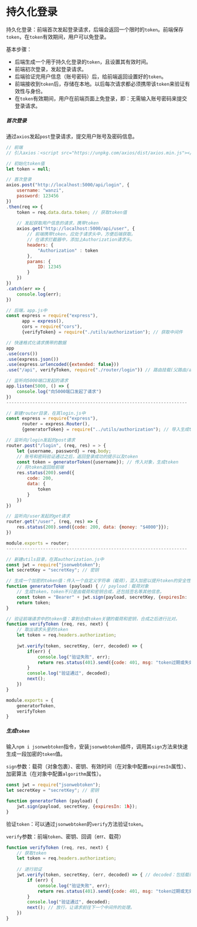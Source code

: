 # 持久化登录

持久化登录：前端首次发起登录请求，后端会返回一个限时的`token`。前端保存`token`，在`token`有效期间，用户可以免登录。

基本步骤：

- 后端生成一个用于持久化登录的`token`，且设置其有效时间。
- 前端初次登录，发起登录请求。
- 后端验证完用户信息（账号密码）后，给前端返回设置好的`token`。
- 前端接收到`token`后，存储在本地。以后每次请求都必须携带该`token`来验证有效性与身份。
- 在`token`有效期间，用户在前端页面上免登录，即：无需输入账号密码来提交登录请求。



##### 首次登录

通过`axios`发起`post`登录请求，提交用户账号及密码信息。

```js
// 前端
// 引入axios：<script src="https://unpkg.com/axios/dist/axios.min.js"></script>

// 初始化token值
let token = null;

// 首次登录
axios.post("http://localhost:5000/api/login", {
    username: "wanzi",
    password: 123456
})
.then(req => {
    token = req.data.data.token; // 获取token值
    
    // 发起获取用户信息的请求，携带token
    axios.get("http://localhost:5000/api/user", {
        // 前端携带token，应处于请求头中，方便后端获取。
        // 在请求拦截器中，添加上Authorization请求头。
        headers: {
            "Authorization" : token
        },
        params: {
            ID: 12345
        }
    })
})
.catch(err => {
    console.log(err);
})
```

```js
// 后端，app.js中
const express = require("express"),
      app = express(),
      cors = require("cors"),
      {verifyToken} = require("./utils/authorization"); // 获取中间件

// 快速格式化请求携带的数据
app
.use(cors())
.use(express.json())
.use(express.urlencoded({extended: false}))
.use("/api", verifyToken, require("./router/login")) // 路由挂载(父路由/api)，先经过verifyToken中间件处理

// 监听向5000端口发起的请求
app.listen(5000, () => {
    console.log("向5000端口发起了请求")
})
---------------------------------------------------------------------

// 新建router目录，在其login.js中
const express = require("express"),
      router = express.Router(),
	  {generatorToken} = require("../utils/authorization"); // 导入生成token的方法

// 监听向/login发起的post请求
router.post("/login", (req, res) = > {
    let {username, password} = req.body;
    // 账号和密码验证通过之后，返回登录成功的提示以及token
    const token = generatorToken({username}); // 传入对象，生成token
	// 将token返回给前端
	res.status(200).send({
        code: 200,
        data: {
            token
        }
    })
})

// 监听向/user发起的get请求
router.get("/user", (req, res) => {
    res.status(200).send({code: 200, data: {money: "$4000"}});
})

module.exports = router;
---------------------------------------------------------------------

// 新建utils目录，在其authorization.js中
const jwt = require("jsonwebtoken");
let secretKey = "secretKey"; // 密钥

// 生成一个加密的token值：传入一个自定义字符串（载荷），混入加密以提升token的安全性
function generatorToken (payload) { // payload：载荷对象
    // 生成token，token不只是由载荷和密钥合成，还包括签名等其他信息。
    const token = "Bearer" + jwt.sign(payload, secretKey, {expiresIn: '1h'}); // 加上"Bearer"的身份标识
    return token;
}

// 验证前端请求中的token值：拿到合成token关键的载荷和密钥，合成之后进行比对。
function verifyToken (req, res, next) {
    // 取出请求头里的token
    let token = req.headers.authorization;
    
    jwt.verify(token, secretKey, (err, decoded) => {
        if(err) {
            console.log("验证失败", err);
            return res.status(401).send({code: 401, msg: "token过期或失效，请重新登录"});
        }
        console.log("验证通过", decoded);
        next();
    })
}

module.exports = {
    generatorToken,
    verifyToken
}
```



##### 生成`token`

输入`npm i jsonwebtoken`指令，安装`jsonwebtoken`插件，调用其`sign`方法来快速生成一段加密的`token`值。

`sign`参数：载荷（对象包裹）、密钥、有效时间（在对象中配置`expiresIn`属性）、加密算法（在对象中配置`algorithm`属性）。

```js
const jwt = require("jsonwebtoken");
let secretKey = "secretKey"; // 密钥

function generatorToken (payload) {
    jwt.sign(payload, secretKey, {expiresIn: 1h});
}
```

验证`token`：可以通过`jsonwebtoken`的`verify`方法验证`token`。

`verify`参数：前端`token`、密钥、回调（err、载荷）

```js
function verifyToken (req, res, next) {
    // 获取token
    let token = req.headers.authorization;
    
    // 进行验证
    jwt.verify(token, secretKey, (err, decoded) => { // decoded：包括载荷、有效时间
        if (err) {
            console.log("验证失败", err);
            return res.status(401).send({code: 401, msg: "token过期或无效，请重新登录");
        }
        console.log("验证通过", decoded);
        next(); // 放行，让请求前往下一个中间件的处理。
    })
}
```

